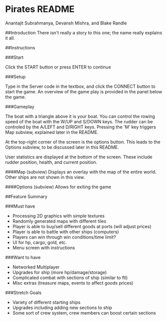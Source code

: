 # Pirates README
Anantajit Subrahmanya, Devansh Mishra, and Blake Randle

##Introduction
There isn't really a story to this one; the name really explains it all.

##Instructions

###Start

Click the START button or press ENTER to continue

###Setup 

Type in the Server code in the textbox, and click the CONNECT button to start the game. An overview of the game play is provided in the panel below the game.

###Gameplay

The boat with a triangle above it is your boat. You can control the rowing speed of the boat with the W/UP and S/DOWN keys. The rudder can be 
controled by the A/LEFT and D/RIGHT keys. Pressing the 'M' key triggers Map subview, explained later in the README.

At the top-right corner of the screen is the options button. This leads to the Options subview, to be discussed later in this README. 

User statistics are displayed at the bottom of the screen. These include rudder position, health, and current position. 

####Map (subview)
Displays an overlay with the map of the entire world. Other ships are not shown in this view.

####Options (subview)
Allows for exiting the game

##Feature Summary

###Must have
* Processing 2D graphics with simple textures
* Randomly generated maps with different tiles
* Player is able to buy/sell different goods at ports (will adjust prices)
* Player is able to battle with other ships (computers)
* Players can win through win conditions/time limit?
* UI for hp, cargo, gold, etc.
* Menu screen with instructions

###Want to have
* Networked Multiplayer
* Upgrades for ship (more hp/damage/storage)
* Complicated combat with sections of ship (similar to ftl)
* Misc extras (treasure maps, events to affect goods prices)

###Stretch Goals
* Variety of different starting ships
* Upgrades including adding new sections to ship
* Some sort of crew system, crew members can boost certain sections 
